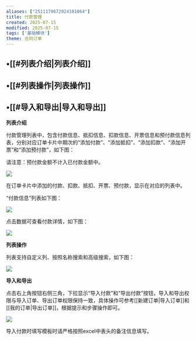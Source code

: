 ```yaml
---
aliases: ["2511179672924101064"]
title: 付款管理
created: 2025-07-15
modified: 2025-07-15
tags: ['基础模块']
theme: 合同订单
---
```


## •[[#列表介绍|列表介绍]]

## •[[#列表操作|列表操作]]

## •[[#导入和导出|导入和导出]]

**列表介绍**

付款管理列表中，包含付款信息、抵扣信息、扣款信息、开票信息和预付款信息列表，分别对应订单卡片中期次的“添加付款”、“添加抵扣”、“添加扣款”、“添加开票”和“添加预付款”，如下图：

请注意：预付款金额不计入已付款金额中。

![](https://myhelpdoc.oss-cn-heyuan.aliyuncs.com/mdimages/bd85db04d0e60a3899cee250722acda9.jpg)

在订单卡片中添加的付款、扣款、抵扣、开票、预付款，显示在对应的列表中。

“付款信息”列表如下图：

![](https://myhelpdoc.oss-cn-heyuan.aliyuncs.com/mdimages/3b91e68b60ae3b5a5b7c8b3fefea52f2.jpg)

点击数据可查看付款详情，如下图：

![](https://myhelpdoc.oss-cn-heyuan.aliyuncs.com/mdimages/a86d7007c212bce966e2290412efce15.jpg)

**列表操作**

列表支持自定义列、按照名称搜索和高级搜索，如下图：

![](https://myhelpdoc.oss-cn-heyuan.aliyuncs.com/mdimages/48ef3f11ca36ad6adddf9d336e489603.jpg)

**导入和导出**

点击右上角按钮右侧三角，下拉显示“导入付款”和“导出付款”按钮，导入和导出权限与导入订单、导出订单权限保持一致，具体操作可参考[[新建订单|导入订单]]和[[我的订单|导出订单]]，根据提示和步骤操作即可。

![](https://myhelpdoc.oss-cn-heyuan.aliyuncs.com/mdimages/db96e00d32495a65cd5f6ef1ea561155.jpg)

导入付款时填写模板时请严格按照excel中表头的备注信息填写。


